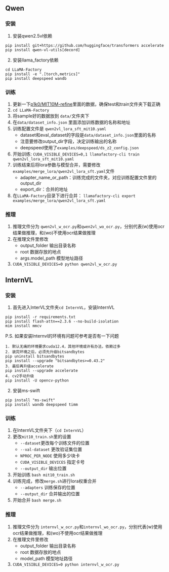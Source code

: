 ## Qwen
### 安装

1. 安装qwen2.5vl依赖
```
pip install git+https://github.com/huggingface/transformers accelerate
pip install qwen-vl-utils[decord]
```

2. 安装llama_factory依赖
```
cd LLaMA-Factory
pip install -e ".[torch,metrics]"
pip install deepspeed wandb
```

### 训练
1. 更新一下[p1k0/MIT10M-refine](https://huggingface.co/datasets/p1k0/MIT10M-refine/tree/main)里面的数据，确保test和train文件夹下载正确
2. `cd LLaMA-Factory`
3. 将sample好的数据放到 `data/`文件夹下
4. 在`data/dataset_info.json` 里面添加训练数据的名称和地址
5. 训练配置文件是 `qwen2vl_lora_sft_mit10.yaml`
    - dataset和eval_dataset的字段是`data/dataset_info.json`里面的名称
    - 注意要修改output_dir字段，决定训练输出的名称
    - deepspeed使用了`examples/deepspeed/ds_z2_config.json`
6. 开始训练: `CUDA_VISIBLE_DEVICES=0,1 llamafactory-cli train qwen2vl_lora_sft_mit10.yaml`
7. 训练结束后将lora参数与模型合并，需要修改`examples/merge_lora/qwen2vl_lora_sft.yaml`文件
    - adapter_name_or_path：训练完成的文件夹，对应训练配置文件里的output_dir
    - export_dir：合并的地址
8. 在`LLaMA-Factory`目录下进行合并： `llamafactory-cli export examples/merge_lora/qwen2vl_lora_sft.yaml`

### 推理

1. 推理文件分为 `qwen2vl_w_ocr.py`和`qwen2vl_wo_ocr.py`，分别代表(w)使用ocr结果做推理，和(wo)不使用ocr结果做推理
2. 在推理文件里修改
   - output_folder 输出目录名称
   - root 数据存放的地点
   - args.model_path 模型地址路径
3. `CUDA_VISIBLE_DEVICES=0 python qwen2vl_w_ocr.py`


## InternVL
### 安装
1. 首先进入InterVL文件夹`cd InternVL`，安装InternVL
```
pip install -r requirements.txt
pip install flash-attn==2.3.6 --no-build-isolation
mim install mmcv
```
P.S. 如果安装Internvl的环境有问题可参考是否有一下问题
```
1. 默认无痛的环境要求cuda12.4，其他环境或许有办法，依赖过多
2. 装完环境之后，必须先升级bitsandbytes
pip uninstall bitsandbytes
pip install --upgrade "bitsandbytes>=0.43.2"
3. 最后再升级accelerate
pip install --upgrade accelerate
4. cv2手动升级
pip install -U opencv-python
```
2. 安装ms-swift
```
pip install "ms-swift"
pip install wandb deepspeed timm
```

### 训练
1. 在InternVL文件夹下（`cd InternVL`）
2. 更改`mit10_train.sh`里的设置
    - `--dataset`更改每个训练文件的位置
    - `--val-dataset` 更改验证集位置
    - `NPROC_PER_NODE` 使用多少块卡
    - `CUDA_VISIBLE_DEVICES` 指定卡号
    - `--output_dir` 输出位置
3. 开始训练 `bash mit10_train.sh`
4. 训练完成，修改`merge.sh`进行lora权重合并
    - `--adapters` 训练保存的位置
    - `--output_dir` 合并输出的位置
5. 开始合并 `bash merge.sh`

### 推理

1. 推理文件分为 `internvl_w_ocr.py`和`internvl_wo_ocr.py`，分别代表(w)使用ocr结果做推理，和(wo)不使用ocr结果做推理
2. 在推理文件里修改
   - output_folder 输出目录名称
   - root 数据存放的地点
   - model_path 模型地址路径
3. `CUDA_VISIBLE_DEVICES=0 python internvl_w_ocr.py`
